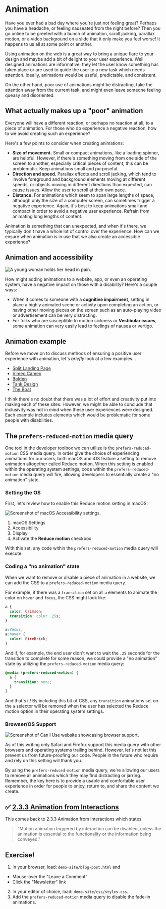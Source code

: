 # Animation

Have you ever had a bad day where you're just not feeling great? Perhaps you have a headache, or feeling nauseated from the night before? Then you go online to be greeted with a bunch of animation, scroll jacking, parallax motion, or a video background on a slide that it only make you feel worse! It happens to us all at some point or another.

Using animation on the web is a great way to bring a unique flare to your design and maybe add a bit of delight to your user experience. Well designed animations are informative; they let the user know something has taken place or are used to guide the user to a new task which needs attention. Ideally, animations would be useful, predictable, and consistent.

On the other hand, poor use of animations might be distracting, take the attention away from the current task, and might even leave someone feeling queasy and disoriented.

## What actually makes up a "poor" animation

Everyone will have a different reaction, or perhaps no reaction at all, to a piece of animation. For those who do experience a negative reaction, how to we avoid creating such an experience?

Here's a few points to consider when creating animations:

- **Size of movement.** Small or compact animations, like a loading spinner, are helpful. However, if there's something moving from one side of the screen to another, especially critical pieces of content, this can be problematic. Keep animations small and purposeful.
- **Direction and speed.** Parallax effects and scroll jacking, which tend to involve foreground and background elements moving at different speeds, or objects moving in different directions than expected, can cause issues. Allow the user to scroll at their own pace.
- **Distance.** For animations which seem to span large lengths of space, although only the size of a computer screen, can sometimes trigger a negative experience. Again, it's best to keep animations small and compact in order to avoid a negative user experience. Refrain from animating long lengths of content.

Animation is something that can unexpected, and when it's there, we typically don't have a whole lot of control over the experience. How can we ensure when animation is in use that we also create an accessible experience?

## Animation and accessibility

![A young woman holds her head in pain.](../slide-deck/images/vestibular-disorder.jpg)

How might adding animations to a website, app, or even an operating system, have a negative impact on those with a disability? Here's a couple ways:

- When it comes to someone with a **cognitive impairment**, setting in place a highly animated scene or activity upon completing an action, or having other moving pieces on the screen such as an auto-playing video or advertisement can be very distracting.
- For folks who are susceptible to motion sickness or **Vestibular issues**, some animation can very easily lead to feelings of nausea or vertigo.

## Animation example

Before we move on to discuss methods of ensuring a positive user experience with animation, let's _briefly_ look at a few examples…

- [Split Landing Page](https://codepen.io/2975/pen/WdMMaR)
- [Vimeo Cameo](https://vimeo.com/cameo)
- [Bolden](https://www.bolden.nl/)
- [Tank Design](https://tankdesign.com/)
- [The Boat](http://www.sbs.com.au/theboat/)

I think there's no doubt that there was a lot of effort and creativity put into making each of these sites. However, we might be able to conclude that inclusivity was not in mind when these user experiences were designed. Each example includes elements which would be problematic for some people with disabilities.

## The `prefers-reduced-motion` media query

One tool in the developer toolbox we can utilize is the `prefers-reduced-motion` CSS media query. In order give the choice of experiencing animations for our users, both macOS and iOS feature a setting to remove animation altogether called Reduce motion. When this setting is enabled within the operating system settings, code within the `prefers-reduced-motion` media query will fire, allowing developers to essentially create a "no animation" state.

### Setting the OS

First, let's review how to enable this Reduce motion setting in macOS:

![Screenshot of macOS Accessibility settings.](../slide-deck/images/reduce-motion.png)

1. macOS Settings
2. Accessibility
3. Display
4. Activate the **Reduce motion** checkbox

With this set, any code within the `prefers-reduced-motion` media query will execute.

### Coding a "no animation" state

When we want to remove or disable a piece of animation in a website, we can add the CSS to a `prefers-reduced-motion` media query.

For example, if there was a `transition` set on all `a` elements to animate the color on `hover` and `focus`, the CSS might look like:

```css
a {
  color: Crimson;
  transition: color .25s;
}

a:focus,
a:hover {
  color: FireBrick;
}
```

And if, for example, the end user didn't want to wait the `.25` seconds for the transition to complete for some reason, we could provide a "no animation" state by utilizing the `prefers-reduced-motion` media query:

```css
@media (prefers-reduced-motion) {
  a {
    transition: none;
  }
}
```

And that's it! By including this bit of CSS, any `transition` animations set on the `a` selector will be removed when the user has selected the Reduce motion option in their operating system settings.

### Browser/OS Support

![Screenshot of Can I Use website showcasing browser support.](../slide-deck/images/reduce-motion-can-i-use.png)

As of this writing only Safari and Firefox support this media query with other browsers and operating systems trailing behind. However, let's not let this prevent us from future-proofing our code. People in the future who require and rely on this setting will thank you.

By using the `prefers-reduced-motion` media query, we're allowing our users to remove all animations which they may find distracting or jarring. Remember, the key here is to provide a usable and comfortable user experience in order for people to enjoy, return to, and share the content we create.

## ✅ [2.3.3 Animation from Interactions](https://www.w3.org/WAI/WCAG21/Understanding/animation-from-interactions.html)

This comes back to 2.3.3 Animation from Interactions which states

> "Motion animation triggered by interaction can be disabled, unless the animation is essential to the functionality or the information being conveyed."

## Exercise!

1. In your browser, load: `demo-site/blog-post.html` and
  - Mouse-over the "Leave a Comment"
  - Click the "Newsletter" link
2. In your editor of choice, load: `demo-site/css/styles.css`.
3. Add the `prefers-reduced-motion` media query to disable the fade-in animations.
